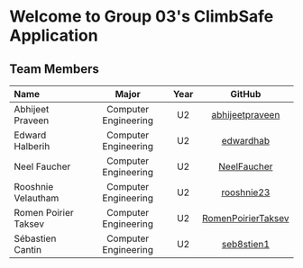 # Welcome to Group 03's ClimbSafe Application

## Team Members 
| Name| Major| Year |GitHub|
| :--- |:---:| :---:| :---:|
|Abhijeet Praveen | Computer Engineering|U2| [abhijeetpraveen](https://github.com/abhijeetpraveen)|
|Edward Halberih     | Computer Engineering|U2|[edwardhab](https://github.com/edwardhab)|
|Neel Faucher | Computer Engineering| U2|[NeelFaucher](https://github.com/NeelFaucher)|
|Rooshnie Velautham    | Computer Engineering| U2|[rooshnie23](https://github.com/rooshnie23)|
|Romen Poirier Taksev | Computer Engineering|U2|[RomenPoirierTaksev](https://github.com/RomenPoirierTaksev)|
|Sébastien Cantin    | Computer Engineering |U2 |[seb8stien1](https://github.com/seb8stien1)|
